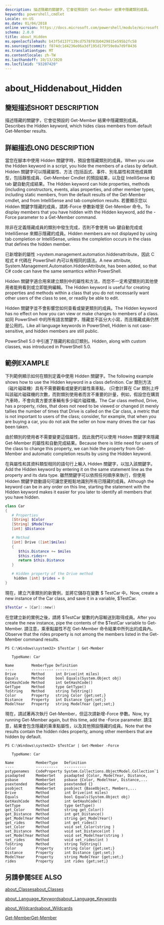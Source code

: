 ```yaml
---
description: 描述隱藏的關鍵字，它會從預設的 Get-Member 結果中隱藏類別成員。
keywords: powershell,cmdlet
Locale: en-US
ms.date: 01/04/2018
online version: https://docs.microsoft.com/powershell/module/microsoft.powershell.core/about/about_hidden?view=powershell-7&WT.mc_id=ps-gethelp
schema: 2.0.0
title: about_Hidden
ms.openlocfilehash: b43f5d137f139cd7578f03b0429815e595b2fc58
ms.sourcegitcommit: f874dc1d4236e06a3df195d179f59e0a7d9f8436
ms.translationtype: MT
ms.contentlocale: zh-TW
ms.lasthandoff: 10/13/2020
ms.locfileid: "93207420"
---
```

# <a name="about_hidden"></a><span data-ttu-id="99f73-104">about_Hidden</span><span class="sxs-lookup"><span data-stu-id="99f73-104">about_Hidden</span></span>

## <a name="short-description"></a><span data-ttu-id="99f73-105">簡短描述</span><span class="sxs-lookup"><span data-stu-id="99f73-105">SHORT DESCRIPTION</span></span>
<span data-ttu-id="99f73-106">描述隱藏的關鍵字，它會從預設的 Get-Member 結果中隱藏類別成員。</span><span class="sxs-lookup"><span data-stu-id="99f73-106">Describes the Hidden keyword, which hides class members from default Get-Member results.</span></span>

## <a name="long-description"></a><span data-ttu-id="99f73-107">詳細描述</span><span class="sxs-lookup"><span data-stu-id="99f73-107">LONG DESCRIPTION</span></span>

<span data-ttu-id="99f73-108">當您在腳本中使用 Hidden 關鍵字時，預設會隱藏類別的成員。</span><span class="sxs-lookup"><span data-stu-id="99f73-108">When you use the Hidden keyword in a script, you hide the members of a class by default.</span></span> <span data-ttu-id="99f73-109">Hidden 關鍵字可以隱藏屬性、方法 (包括函式、事件、別名屬性和其他成員類型，包括靜態成員、Get-Member Cmdlet 的預設結果，以及從 IntelliSense 和 tab 鍵自動完成結果。</span><span class="sxs-lookup"><span data-stu-id="99f73-109">The Hidden keyword can hide properties, methods (including constructors, events, alias properties, and other member types, including static members, from the default results of the Get-Member cmdlet, and from IntelliSense and tab completion results.</span></span> <span data-ttu-id="99f73-110">若要顯示您以 Hidden 關鍵字隱藏的成員，請將-Force 參數新增至 Get-Member 命令。</span><span class="sxs-lookup"><span data-stu-id="99f73-110">To display members that you have hidden with the Hidden keyword, add the -Force parameter to a Get-Member command.</span></span>

<span data-ttu-id="99f73-111">除非在定義隱藏成員的類別中發生完成，否則不會使用 tab 鍵自動完成或 IntelliSense 來顯示隱藏的成員。</span><span class="sxs-lookup"><span data-stu-id="99f73-111">Hidden members are not displayed by using tab completion or IntelliSense, unless the completion occurs in the class that defines the hidden member.</span></span>

<span data-ttu-id="99f73-112">已新增新的屬性 >system.management.automation.hiddenattribute，因此 C 程式 \# 代碼在 PowerShell 內可以有相同的語法。</span><span class="sxs-lookup"><span data-stu-id="99f73-112">A new attribute, System.Management.Automation.HiddenAttribute, has been added, so that C\# code can have the same semantics within PowerShell.</span></span>

<span data-ttu-id="99f73-113">Hidden 關鍵字適合用來建立類別中的屬性和方法，而您不一定希望類別的其他使用者能夠看到或立即能夠編輯。</span><span class="sxs-lookup"><span data-stu-id="99f73-113">The Hidden keyword is useful for creating properties and methods within a class that you do not necessarily want other users of the class to see, or readily be able to edit.</span></span>

<span data-ttu-id="99f73-114">Hidden 關鍵字並不會影響您如何查看或變更類別的成員。</span><span class="sxs-lookup"><span data-stu-id="99f73-114">The Hidden keyword has no effect on how you can view or make changes to members of a class.</span></span> <span data-ttu-id="99f73-115">如同 PowerShell 中的所有語言關鍵字，隱藏並不區分大小寫，而且隱藏成員仍然是公用的。</span><span class="sxs-lookup"><span data-stu-id="99f73-115">Like all language keywords in PowerShell, Hidden is not case-sensitive, and hidden members are still public.</span></span>

<span data-ttu-id="99f73-116">PowerShell 5.0 中引進了隱藏的和自訂類別。</span><span class="sxs-lookup"><span data-stu-id="99f73-116">Hidden, along with custom classes, was introduced in PowerShell 5.0.</span></span>

## <a name="example"></a><span data-ttu-id="99f73-117">範例</span><span class="sxs-lookup"><span data-stu-id="99f73-117">EXAMPLE</span></span>

<span data-ttu-id="99f73-118">下列範例顯示如何在類別定義中使用 Hidden 關鍵字。</span><span class="sxs-lookup"><span data-stu-id="99f73-118">The following example shows how to use the Hidden keyword in a class definition.</span></span> <span data-ttu-id="99f73-119">Car 類別方法（磁片磁碟機）具有不需要觀看或變更的屬性乘車點， (只會計算在 Car 類別上呼叫該磁片磁碟機的次數，而對類別使用者而言不重要的計量，例如，假設您在購買汽車時，不會向賣方要求車輛有多少磁片磁碟機。</span><span class="sxs-lookup"><span data-stu-id="99f73-119">The Car class method, Drive, has a property, rides, that does not need to be viewed or changed (it merely tallies the number of times that Drive is called on the Car class, a metric that is not important to users of the class; consider, for example, that when you are buying a car, you do not ask the seller on how many drives the car has been taken.</span></span>

<span data-ttu-id="99f73-120">由於類別的使用者不需要變更這個屬性，因此我們可以使用 Hidden 關鍵字來隱藏 Get-Member 的屬性和自動完成結果。</span><span class="sxs-lookup"><span data-stu-id="99f73-120">Because there is little need for users of the class to change this property, we can hide the property from Get-Member and automatic completion results by using the Hidden keyword.</span></span>

<span data-ttu-id="99f73-121">在與屬性和其資料類型相同的語句行上輸入 Hidden 關鍵字，以加入該關鍵字。</span><span class="sxs-lookup"><span data-stu-id="99f73-121">Add the Hidden keyword by entering it on the same statement line as the property and its data type.</span></span> <span data-ttu-id="99f73-122">雖然關鍵字可以依照任何順序來執行，但使用 Hidden 關鍵字啟動語句可讓您更輕鬆地識別所有已隱藏的成員。</span><span class="sxs-lookup"><span data-stu-id="99f73-122">Although the keyword can be in any order on this line, starting the statement with the Hidden keyword makes it easier for you later to identify all members that you have hidden.</span></span>

```powershell
class Car
{
   # Properties
   [String] $Color
   [String] $ModelYear
   [int] $Distance

   # Method
   [int] Drive ([int]$miles)
   {
      $this.Distance += $miles
      $this.rides++
      return $this.Distance
   }

   # Hidden property of the Drive method
    hidden [int] $rides = 0
}
```

<span data-ttu-id="99f73-123">現在，建立汽車類別的新實例，並將它儲存在變數 \$ TestCar 中。</span><span class="sxs-lookup"><span data-stu-id="99f73-123">Now, create a new instance of the Car class, and save it in a variable, \$TestCar.</span></span>

```powershell
$TestCar = [Car]::new()
```

<span data-ttu-id="99f73-124">在您建立新的實例之後，請將 $TestCar 變數的內容輸送到取得成員。</span><span class="sxs-lookup"><span data-stu-id="99f73-124">After you create the new instance, pipe the contents of the $TestCar variable to Get-Member.</span></span> <span data-ttu-id="99f73-125">請注意，乘車點屬性不在 Get-Member 命令結果中所列出的成員內。</span><span class="sxs-lookup"><span data-stu-id="99f73-125">Observe that the rides property is not among the members listed in the Get-Member command results.</span></span>

```output
PS C:\Windows\system32> $TestCar | Get-Member

   TypeName: Car

Name        MemberType Definition
----        ---------- ----------
Drive       Method     int Drive(int miles)
Equals      Method     bool Equals(System.Object obj)
GetHashCode Method     int GetHashCode()
GetType     Method     type GetType()
ToString    Method     string ToString()
Color       Property   string Color {get;set;}
Distance    Property   int Distance {get;set;}
ModelYear   Property   string ModelYear {get;set;}

```

<span data-ttu-id="99f73-126">現在，請試著再次執行 Get-Member，但這次請新增-Force 參數。</span><span class="sxs-lookup"><span data-stu-id="99f73-126">Now, try running Get-Member again, but this time, add the -Force parameter.</span></span>
<span data-ttu-id="99f73-127">請注意，結果會包含隱藏的乘車點屬性，以及其他預設隱藏的成員。</span><span class="sxs-lookup"><span data-stu-id="99f73-127">Note that the results contain the hidden rides property, among other members that are hidden by default.</span></span>

```output
PS C:\Windows\system32> $TestCar | Get-Member -Force

   TypeName: Car

Name          MemberType   Definition
----          ----------   ----------
pstypenames   CodeProperty System.Collections.ObjectModel.Collection`1
psadapted     MemberSet    psadapted {Color, ModelYear, Distance,
psbase        MemberSet    psbase {Color, ModelYear, Distance,...
psextended    MemberSet    psextended {}
psobject      MemberSet    psobject {BaseObject, Members,...
Drive         Method       int Drive(int miles)
Equals        Method       bool Equals(System.Object obj)
GetHashCode   Method       int GetHashCode()
GetType       Method       type GetType()
get_Color     Method       string get_Color()
get_Distance  Method       int get_Distance()
get_ModelYear Method       string get_ModelYear()
get_rides     Method       int get_rides()
set_Color     Method       void set_Color(string )
set_Distance  Method       void set_Distance(int )
set_ModelYear Method       void set_ModelYear(string )
set_rides     Method       void set_rides(int )
ToString      Method       string ToString()
Color         Property     string Color {get;set;}
Distance      Property     int Distance {get;set;}
ModelYear     Property     string ModelYear {get;set;}
rides         Property     int rides {get;set;}

```

## <a name="see-also"></a><span data-ttu-id="99f73-128">另請參閱</span><span class="sxs-lookup"><span data-stu-id="99f73-128">SEE ALSO</span></span>

[<span data-ttu-id="99f73-129">about_Classes</span><span class="sxs-lookup"><span data-stu-id="99f73-129">about_Classes</span></span>](about_Classes.md)

[<span data-ttu-id="99f73-130">about_Language_Keywords</span><span class="sxs-lookup"><span data-stu-id="99f73-130">about_Language_Keywords</span></span>](about_Language_Keywords.md)

[<span data-ttu-id="99f73-131">about_Wildcards</span><span class="sxs-lookup"><span data-stu-id="99f73-131">about_Wildcards</span></span>](about_Wildcards.md)

[<span data-ttu-id="99f73-132">Get-Member</span><span class="sxs-lookup"><span data-stu-id="99f73-132">Get-Member</span></span>](xref:Microsoft.PowerShell.Utility.Get-Member)
